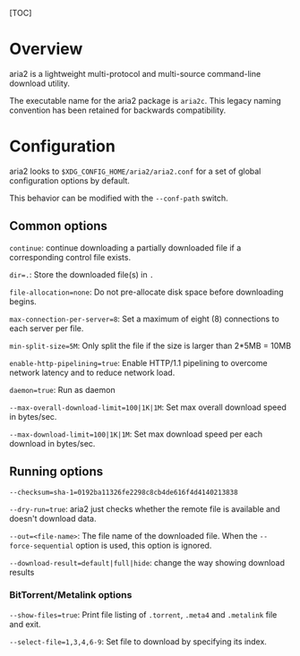 [TOC]

# Overview
aria2 is a lightweight multi-protocol and multi-source command-line download utility.

The executable name for the aria2 package is `aria2c`. This legacy naming convention has been retained for backwards compatibility.

# Configuration
aria2 looks to `$XDG_CONFIG_HOME/aria2/aria2.conf` for a set of global configuration options by default.

This behavior can be modified with the `--conf-path` switch.

## Common options
`continue`: continue downloading a partially downloaded file if a corresponding control file exists.

`dir=.`: Store the downloaded file(s) in `.`

`file-allocation=none`: Do not pre-allocate disk space before downloading begins.

`max-connection-per-server=8`: Set a maximum of eight (8) connections to each server per file.

`min-split-size=5M`: Only split the file if the size is larger than 2*5MB = 10MB

`enable-http-pipelining=true`: Enable HTTP/1.1 pipelining to overcome network latency and to reduce network load.

`daemon=true`: Run as daemon

`--max-overall-download-limit=100|1K|1M`: Set max overall download speed in bytes/sec.

`--max-download-limit=100|1K|1M`: Set max download speed per each download in bytes/sec.

## Running options
`--checksum=sha-1=0192ba11326fe2298c8cb4de616f4d4140213838`

`--dry-run=true`: aria2 just checks whether the remote file is available and doesn't download data.

`--out=<file-name>`: The file name of the downloaded file. When the `--force-sequential` option is used, this option is ignored.

`--download-result=default|full|hide`: change the way showing download results

### BitTorrent/Metalink options
`--show-files=true`: Print file listing of `.torrent`, `.meta4` and `.metalink` file and exit.

`--select-file=1,3,4,6-9`: Set file to download by specifying its index.
